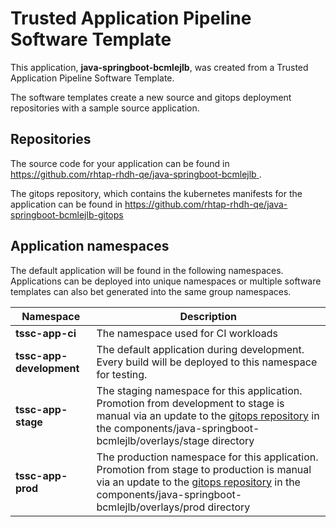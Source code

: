 # Trusted Application Pipeline Software Template

This application, **java-springboot-bcmlejlb**, was created from a Trusted Application Pipeline Software Template.

The software templates create a new source and gitops deployment repositories with a sample source application. 

## Repositories

The source code for your application can be found in [https://github.com/rhtap-rhdh-qe/java-springboot-bcmlejlb ](https://github.com/rhtap-rhdh-qe/java-springboot-bcmlejlb ).
 
The gitops repository, which contains the kubernetes manifests for the application can be found in 
[https://github.com/rhtap-rhdh-qe/java-springboot-bcmlejlb-gitops ](https://github.com/rhtap-rhdh-qe/java-springboot-bcmlejlb-gitops ) 

## Application namespaces 

The default application will be found in the following namespaces. Applications can be deployed into unique namespaces or multiple software templates can also bet generated into the same group namespaces.  

|  Namespace   |  Description   |  
| -------- | -------- |
| **tssc-app-ci** | The namespace used for CI workloads |
| **tssc-app-development** | The default application during development. Every build will be deployed to this namespace for testing. |
| **tssc-app-stage** | The staging namespace for this application. Promotion from development to stage is manual via an update to the [gitops repository](https://github.com/rhtap-rhdh-qe/java-springboot-bcmlejlb-gitops ) in the components/java-springboot-bcmlejlb/overlays/stage directory |
| **tssc-app-prod** | The production namespace for this application. Promotion from stage to production is manual via an update to the [gitops repository](https://github.com/rhtap-rhdh-qe/java-springboot-bcmlejlb-gitops ) in the components/java-springboot-bcmlejlb/overlays/prod directory |